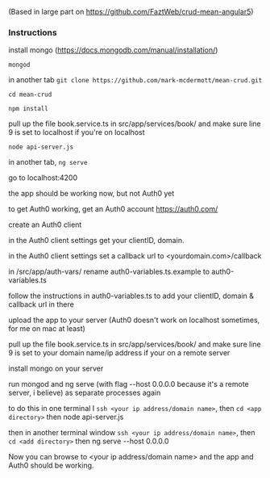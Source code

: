 (Based in large part on https://github.com/FaztWeb/crud-mean-angular5)

### Instructions

install mongo (https://docs.mongodb.com/manual/installation/)

`mongod` 

in another tab `git clone https://github.com/mark-mcdermott/mean-crud.git`

`cd mean-crud`

`npm install`

pull up the file book.service.ts in src/app/services/book/ and make sure line 9 is set to localhost if you're on localhost

`node api-server.js`

in another tab, `ng serve`

go to localhost:4200

the app should be working now, but not Auth0 yet

to get Auth0 working, get an Auth0 account https://auth0.com/

create an Auth0 client

in the Auth0 client settings get your clientID, domain.

in the Auth0 client settings set a callback url to <yourdomain.com>/callback

in /src/app/auth-vars/ rename auth0-variables.ts.example to auth0-variables.ts

follow the instructions in auth0-variables.ts to add your clientID, domain & callback url in there

upload the app to your server (Auth0 doesn't work on localhost sometimes, for me on mac at least)

pull up the file book.service.ts in src/app/services/book/ and make sure line 9 is set to your domain name/ip address if your on a remote server

install mongo on your server

run mongod and ng serve (with flag --host 0.0.0.0 because it's a remote server, i believe) as separate processes again

to do this in one terminal I `ssh <your ip address/domain name>`, then `cd <app directory>` then node api-server.js

then in another terminal window `ssh <your ip address/domain name>`, then `cd <add directory>` then ng serve --host 0.0.0.0

Now you can browse to <your ip address/domain name> and the app and Auth0 should be working.
